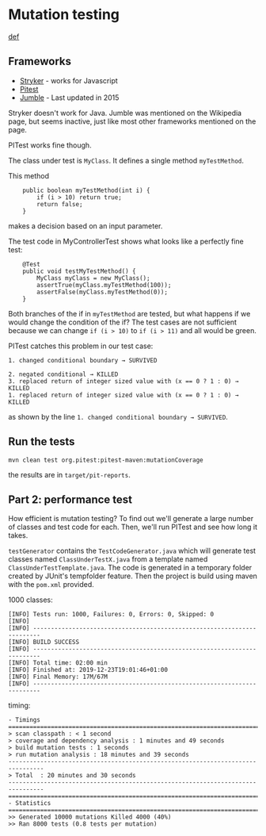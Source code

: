 # Mutation testing

[def](https://en.wikipedia.org/wiki/Mutation_testing)

## Frameworks

- [Stryker](https://stryker-mutator.io/) - works for Javascript
- [Pitest](https://pitest.org/) 
- [Jumble](https://sourceforge.net/projects/jumble/files/jumble/1.3.0/) - Last updated in 2015 

Stryker doesn't work for Java. Jumble was mentioned on the Wikipedia page, but seems inactive, just like most other frameworks mentioned on the page. 

PITest works fine though. 

The class under test is `MyClass`. It defines a single method `myTestMethod`.

This method 

```
    public boolean myTestMethod(int i) {
        if (i > 10) return true;
        return false;
    }
```

makes a decision based on an input parameter. 

The test code in MyControllerTest shows what looks like a perfectly fine test:

```
    @Test
    public void testMyTestMethod() {
        MyClass myClass = new MyClass();
        assertTrue(myClass.myTestMethod(100));
        assertFalse(myClass.myTestMethod(0));
    }
```

Both branches of the if in `myTestMethod` are tested, but what happens if we would change the condition of the if?
The test cases are not sufficient because we can change `if (i > 10)` to `if (i > 11)` and all would be green. 

PITest catches this problem in our test case:

```
1. changed conditional boundary → SURVIVED
```

```
2. negated conditional → KILLED
3. replaced return of integer sized value with (x == 0 ? 1 : 0) → KILLED
1. replaced return of integer sized value with (x == 0 ? 1 : 0) → KILLED
``` 

as shown by the line `1. changed conditional boundary → SURVIVED`. 

## Run the tests

    mvn clean test org.pitest:pitest-maven:mutationCoverage
    
the results are in `target/pit-reports`.


## Part 2: performance test 

How efficient is mutation testing? To find out we'll generate a large number of classes and test code for each. Then, we'll run 
PITest and see how long it takes.

`testGenerator` contains the `TestCodeGenerator.java` which will generate test classes named `ClassUnderTestX.java` from a 
template named `ClassUnderTestTemplate.java`. The code is generated in a temporary folder created by JUnit's tempfolder feature. 
Then the project is build using maven with the `pom.xml` provided. 

1000 classes: 

```
[INFO] Tests run: 1000, Failures: 0, Errors: 0, Skipped: 0
[INFO]
[INFO] ------------------------------------------------------------------------
[INFO] BUILD SUCCESS
[INFO] ------------------------------------------------------------------------
[INFO] Total time: 02:00 min
[INFO] Finished at: 2019-12-23T19:01:46+01:00
[INFO] Final Memory: 17M/67M
[INFO] ------------------------------------------------------------------------
```

timing: 
```
- Timings
================================================================================
> scan classpath : < 1 second
> coverage and dependency analysis : 1 minutes and 49 seconds
> build mutation tests : 1 seconds
> run mutation analysis : 18 minutes and 39 seconds
--------------------------------------------------------------------------------
> Total  : 20 minutes and 30 seconds
--------------------------------------------------------------------------------
================================================================================
- Statistics
================================================================================
>> Generated 10000 mutations Killed 4000 (40%)
>> Ran 8000 tests (0.8 tests per mutation)
```
